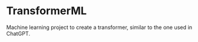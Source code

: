 # TransformerML
Machine learning project to create a transformer, similar to the one used in ChatGPT.
